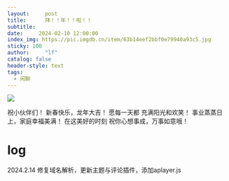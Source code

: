 ```yaml
---
layout:     post
title:      拜！！年！！啦！！
subtitle:   
date:     2024-02-10 12:00:00
index_img: https://pic.imgdb.cn/item/63b14eef2bbf0e79940a93c5.jpg
sticky: 100
author:     "lf"
catalog: false
header-style: text
tags:
  - 闲聊
---
```


![](https://pic.imgdb.cn/item/65cc6f949f345e8d03154587.jpg)




祝小伙伴们！
新春快乐，龙年大吉！
愿每一天都
充满阳光和欢笑！
事业蒸蒸日上，家庭幸福美满！
在这美好的时刻
祝你心想事成，万事如意哦！




# log

2024.2.14 修复域名解析，更新主题与评论插件，添加aplayer.js
